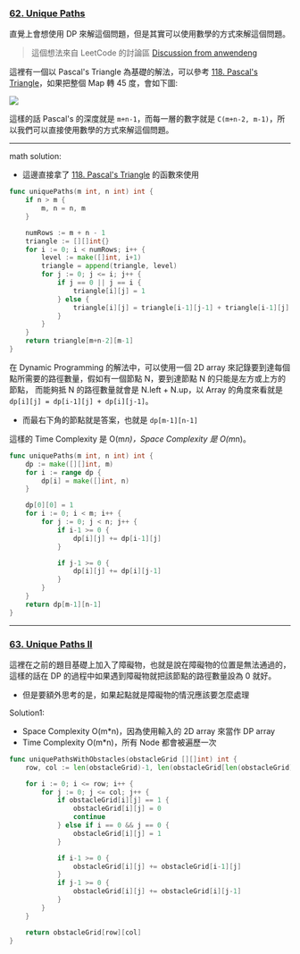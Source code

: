 ### [62. Unique Paths]

直覺上會想使用 DP 來解這個問題，但是其實可以使用數學的方式來解這個問題。

> 這個想法來自 LeetCode 的討論區 [Discussion from anwendeng]

這裡有一個以 Pascal's Triangle 為基礎的解法，可以參考 [118. Pascal's Triangle]，如果把整個 Map 轉 45 度，會如下圖:

![](https://assets.leetcode.com/users/images/bab16c1d-e39a-4683-9bd4-fbe4085cff63_1693703164.5031812.png)

這樣的話 Pascal's 的深度就是 `m+n-1`，而每一層的數字就是 `C(m+n-2, m-1)`，所以我們可以直接使用數學的方式來解這個問題。

---

math solution:
-   這邊直接拿了 [118. Pascal's Triangle] 的函數來使用
```go
func uniquePaths(m int, n int) int {
	if n > m {
		m, n = n, m
	}

	numRows := m + n - 1
	triangle := [][]int{}
	for i := 0; i < numRows; i++ {
		level := make([]int, i+1)
		triangle = append(triangle, level)
		for j := 0; j <= i; j++ {
			if j == 0 || j == i {
				triangle[i][j] = 1
			} else {
				triangle[i][j] = triangle[i-1][j-1] + triangle[i-1][j]
			}
		}
	}
	return triangle[m+n-2][m-1]
}
```

在 Dynamic Programming 的解法中，可以使用一個 2D array 來記錄要到達每個點所需要的路徑數量，假如有一個節點 N，要到達節點 N 的只能是左方或上方的節點，
而能夠抵 N 的路徑數量就會是 N.left + N.up，以 Array 的角度來看就是 `dp[i][j] = dp[i-1][j] + dp[i][j-1]`。

-	而最右下角的節點就是答案，也就是 `dp[m-1][n-1]`

這樣的 Time Complexity 是 O(m*n)，Space Complexity 是 O(m*n)。

```go
func uniquePaths(m int, n int) int {
	dp := make([][]int, m)
	for i := range dp {
		dp[i] = make([]int, n)
	}

	dp[0][0] = 1
	for i := 0; i < m; i++ {
		for j := 0; j < n; j++ {
			if i-1 >= 0 {
				dp[i][j] += dp[i-1][j]
			}

			if j-1 >= 0 {
				dp[i][j] += dp[i][j-1]
			}
		}
	}
	return dp[m-1][n-1]
}
```

[62. Unique Paths]: https://leetcode.com/problems/unique-paths/
[118. Pascal's Triangle]: https://github.com/Hotshot824/Leetcode/blob/main/Easy/118.Pascals_Triangle.md

[Discussion from anwendeng]: https://leetcode.com/problems/unique-paths/description/comments/204156011

---

### [63. Unique Paths II]

這裡在之前的題目基礎上加入了障礙物，也就是說在障礙物的位置是無法通過的，這樣的話在 DP 的過程中如果遇到障礙物就把該節點的路徑數量設為 0 就好。
-	但是要額外思考的是，如果起點就是障礙物的情況應該要怎麼處理

Solution1:
-	Space Complexity O(m*n)，因為使用輸入的 2D array 來當作 DP array
-	Time Complexity O(m*n)，所有 Node 都會被遍歷一次
```go
func uniquePathsWithObstacles(obstacleGrid [][]int) int {
	row, col := len(obstacleGrid)-1, len(obstacleGrid[len(obstacleGrid)-1])-1

	for i := 0; i <= row; i++ {
		for j := 0; j <= col; j++ {
			if obstacleGrid[i][j] == 1 {
				obstacleGrid[i][j] = 0
				continue
			} else if i == 0 && j == 0 {
				obstacleGrid[i][j] = 1
			}

			if i-1 >= 0 {
				obstacleGrid[i][j] += obstacleGrid[i-1][j]
			}
			if j-1 >= 0 {
				obstacleGrid[i][j] += obstacleGrid[i][j-1]
			}
		}
	}

	return obstacleGrid[row][col]
}
```

[63. Unique Paths II]: https://leetcode.com/problems/unique-paths-ii/